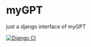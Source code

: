 # myGPT
just a django interface of myGPT

[![Django CI](https://github.com/prakhar-luke/myGPT/actions/workflows/django.yml/badge.svg?branch=main)](https://github.com/prakhar-luke/myGPT/actions/workflows/django.yml)
